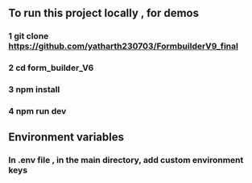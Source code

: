 ## To run this project locally , for demos 
### 1 git clone https://github.com/yatharth230703/FormbuilderV9_final
### 2 cd form_builder_V6 
### 3 npm install 
### 4 npm run dev

## Environment variables 
### In .env file , in the main directory, add custom environment keys 
